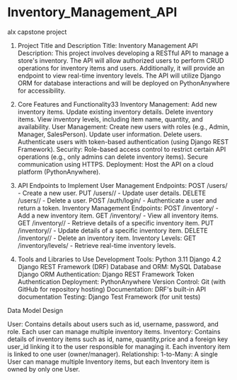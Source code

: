 # Inventory_Management_API
alx capstone project

1. Project Title and Description
Title: Inventory Management API
Description:
This project involves developing a RESTful API to manage a store's inventory. The API will allow authorized users to perform CRUD operations for inventory items and users. Additionally, it will provide an endpoint to view real-time inventory levels. The API will utilize Django ORM for database interactions and will be deployed on PythonAnywhere for accessibility.

2. Core Features and Functionality33
Inventory Management:
Add new inventory items.
Update existing inventory details.
Delete inventory items.
View inventory levels, including item name, quantity, and availability.
User Management:
Create new users with roles (e.g., Admin, Manager, SalesPerson).
Update user information.
Delete users.
Authenticate users with token-based authentication (using Django REST Framework).
Security:
Role-based access control to restrict certain API operations (e.g., only admins can delete inventory items).
Secure communication using HTTPS.
Deployment:
Host the API on a cloud platform (PythonAnywhere).
3. API Endpoints to Implement
User Management Endpoints:
POST /users/ - Create a new user.
PUT /users/<id>/ - Update user details.
DELETE /users/<id>/ - Delete a user.
POST /auth/login/ - Authenticate a user and return a token.
Inventory Management Endpoints:
POST /inventory/ - Add a new inventory item.
GET /inventory/ - View all inventory items.
GET /inventory/<id>/ - Retrieve details of a specific inventory item.
PUT /inventory/<id>/ - Update details of a specific inventory item.
DELETE /inventory/<id>/ - Delete an inventory item.
Inventory Levels:
GET /inventory/levels/ - Retrieve real-time inventory levels.

4. Tools and Libraries to Use
Development Tools:
Python 3.11
Django 4.2
Django REST Framework (DRF)
Database and ORM:
MySQL Database
Django ORM
Authentication:
Django REST Framework Token Authentication
Deployment:
PythonAnywhere
Version Control:
Git (with GitHub for repository hosting)
Documentation:
DRF's built-in API documentation
Testing:
Django Test Framework (for unit tests)

Data Model Design


User:
Contains details about users such as id, username, password, and role.
Each user can manage multiple inventory items.
Inventory:
Contains details of inventory items such as id, name, quantity,price and a foreign key user_id linking it to the user responsible for managing it.
Each inventory item is linked to one user (owner/manager).
Relationship:
1-to-Many: A single User can manage multiple Inventory items, but each Inventory item is owned by only one User.


